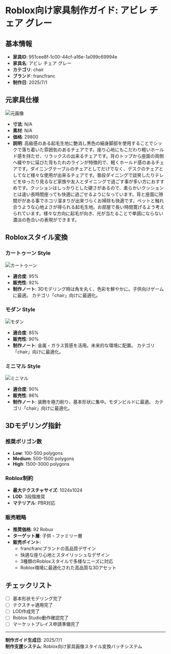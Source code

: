 # Roblox向け家具制作ガイド: アビレ チェア グレー

## 基本情報

- **家具ID**: 951cee8f-1c00-44cf-a16e-1a099c69994e
- **家具名**: アビレ チェア グレー
- **カテゴリ**: chair
- **ブランド**: francfranc
- **制作日**: 2025/7/1

## 元家具仕様

![元画像](../original-images/951cee8f-1c00-44cf-a16e-1a099c69994e_francfranc_chair_アビレ_チェア_グレー.jpg)

- **寸法**: N/A
- **素材**: N/A
- **価格**: 29800
- **説明**: 高級感のある起毛生地に艶消し黒色の細身脚部を使用することでシックで落ち着いた雰囲気のあるチェアです。座り心地にもこだわり軽いホールド感を持たせ、リラックスの出来るチェアです。背のトップから座面の両側へ緩やかに延びた背もたれのラインが特徴的で、軽くホールド感のあるチェアです。ダイニングテーブルのチェアとしてだけでなく、デスクのチェアとしてなど様々な使用が出来るチェアです。普段ダイニングで談笑したりテレビをゆったり見るなど家族や友人とダイニングで過ごす事が多い方におすすめです。クッションはしっかりとした硬さがあるので、柔らかいクッションとは違い長時間座っても快適に過ごせるようになっています。背と座面に隙間ががある事でホコリ溜まりが出来づらくお掃除も快適です。ペットと触れ合うような心地よさが得られる起毛生地。お部屋で長い時間寛げるよう考えられています。様々な方向に起毛が向き、光が当たることで単調にならない濃淡の色合いの表現ができます。

## Robloxスタイル変換

### カートゥーン Style

![カートゥーン](../roblox-transformed/951cee8f-1c00-44cf-a16e-1a099c69994e_francfranc_chair_アビレ_チェア_グレー_roblox-cartoony.png)

- **適合度**: 95%
- **販売性**: 92%
- **制作ノート**: 3Dモデリング時は角を丸く、色彩を鮮やかに。子供向けゲームに最適。 カテゴリ「chair」向けに最適化。

### モダン Style

![モダン](../roblox-transformed/951cee8f-1c00-44cf-a16e-1a099c69994e_francfranc_chair_アビレ_チェア_グレー_roblox-modern.png)

- **適合度**: 85%
- **販売性**: 90%
- **制作ノート**: 金属・ガラス質感を活用。未来的な環境に配置。 カテゴリ「chair」向けに最適化。

### ミニマル Style

![ミニマル](../roblox-transformed/951cee8f-1c00-44cf-a16e-1a099c69994e_francfranc_chair_アビレ_チェア_グレー_roblox-minimalist.png)

- **適合度**: 90%
- **販売性**: 86%
- **制作ノート**: 装飾を極力削り、基本形状に集中。モダンビルドに最適。 カテゴリ「chair」向けに最適化。


## 3Dモデリング指針

### 推奨ポリゴン数
- **Low**: 100-500 polygons
- **Medium**: 500-1500 polygons
- **High**: 1500-3000 polygons

### Roblox制約
- **最大テクスチャサイズ**: 1024x1024
- **LOD**: 3段階推奨
- **マテリアル**: PBR対応

### 販売戦略
- **推奨価格**: 92 Robux
- **ターゲット層**: 子供・ファミリー層
- **販売ポイント**:
  - francfrancブランドの高品質デザイン
  - 快適な座り心地とスタイリッシュなデザイン
  - 3種類のRobloxスタイルで多様なニーズに対応
  - Roblox環境に最適化された高品質な3Dアセット

## チェックリスト
- [ ] 基本形状モデリング完了
- [ ] テクスチャ適用完了
- [ ] LOD作成完了
- [ ] Roblox Studio動作確認完了
- [ ] マーケットプレイス申請準備完了

---

**制作ガイド生成日**: 2025/7/1  
**制作支援システム**: Roblox向け家具画像スタイル変換バッチシステム  
